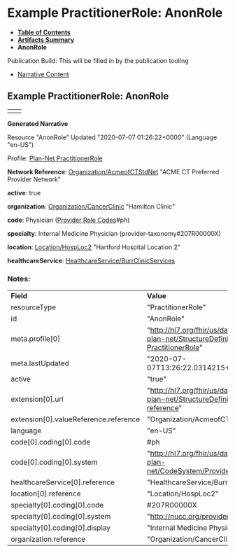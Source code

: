 # Example PractitionerRole: AnonRole

* [**Table of Contents**](toc.html)
* [**Artifacts Summary**](artifacts.html)
* **AnonRole**

Publication Build: This will be filled in by the publication tooling

* [Narrative Content](#)

## Example PractitionerRole: AnonRole

|  |  |
| --- | --- |
|  | |

**Generated Narrative**

Resource "AnonRole" Updated "2020-07-07 01:26:22+0000" (Language "en-US")

Profile: [Plan-Net PractitionerRole](StructureDefinition-plannet-PractitionerRole.html)

**Network Reference**: [Organization/AcmeofCTStdNet](Organization-AcmeofCTStdNet.html) "ACME CT Preferred Provider Network"

**active**: true

**organization**: [Organization/CancerClinic](Organization-CancerClinic.html) "Hamilton Clinic"

**code**: Physician  ([Provider Role Codes](CodeSystem-ProviderRoleCS.html)#ph)

**specialty**: Internal Medicine Physician  (provider-taxonomy#207R00000X)

**location**: [Location/HospLoc2](Location-HospLoc2.html) "Hartford Hospital Location 2"

**healthcareService**: [HealthcareService/BurrClinicServices](HealthcareService-BurrClinicServices.html)

### Notes:

|  |  |
| --- | --- |
| **Field** | **Value** |
| resourceType | "PractitionerRole" |
| id | "AnonRole" |
| meta.profile[0] | "http://hl7.org/fhir/us/davinci-pdex-plan-net/StructureDefinition/plannet-PractitionerRole" |
| meta.lastUpdated | "2020-07-07T13:26:22.0314215+00:00" |
| active | "true" |
| extension[0].url | "http://hl7.org/fhir/us/davinci-pdex-plan-net/StructureDefinition/network-reference" |
| extension[0].valueReference.reference | "Organization/AcmeofCTStdNet" |
| language | "en-US" |
| code[0].coding[0].code | #ph |
| code[0].coding[0].system | "http://hl7.org/fhir/us/davinci-pdex-plan-net/CodeSystem/ProviderRoleCS" |
| healthcareService[0].reference | "HealthcareService/BurrClinicServices" |
| location[0].reference | "Location/HospLoc2" |
| specialty[0].coding[0].code | #207R00000X |
| specialty[0].coding[0].system | "http://nucc.org/provider-taxonomy" |
| specialty[0].coding[0].display | "Internal Medicine Physician" |
| organization.reference | "Organization/CancerClinic" |